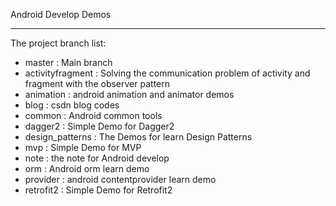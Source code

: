Android Develop Demos

-----

The project branch list:

* master : Main branch
* activityfragment : Solving the communication problem of activity and fragment with the observer pattern
* animation : android animation and animator demos
* blog : csdn blog codes
* common : Android common tools
* dagger2 : Simple Demo for  Dagger2
* design_patterns : The Demos for learn Design Patterns
* mvp : Simple Demo for  MVP
* note : the note for Android develop
* orm : Android orm learn demo
* provider : android contentprovider learn demo
* retrofit2 : Simple Demo for Retrofit2
